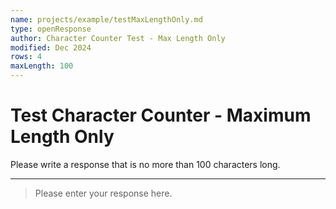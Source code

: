 ```yaml
---
name: projects/example/testMaxLengthOnly.md
type: openResponse
author: Character Counter Test - Max Length Only
modified: Dec 2024
rows: 4
maxLength: 100
---
```


# Test Character Counter - Maximum Length Only

Please write a response that is no more than 100 characters long.

---

> Please enter your response here.